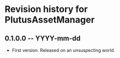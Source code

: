 # Revision history for PlutusAssetManager

## 0.1.0.0 -- YYYY-mm-dd

* First version. Released on an unsuspecting world.
